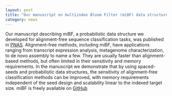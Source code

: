 ```yaml
---  
layout: post  
title: "Our manuscript on multiindex Bloom Filter (miBF) data structures published in PNAS"
category: news  
---  
```


Our manuscript describing miBF, a probabilistic data structure we developed for alignment-free sequence classification tasks, was published in [PNAS](https://doi.org/10.1073/pnas.1903436117). Alignment-free methods, including miBF, have applications ranging from transcript expression analysis, metagenome characterization, to de novo assembly to name a few. They are usually faster than alignment-based methods, but often limited in their sensitivity and memory requirements. In the manuscript we demonstrate that by using spaced-seeds and probabilistic data structures, the sensitivity of alignment-free classification methods can be improved, with memory requirements independent of the seed design and scalability linear to the indexed target size. miBF is freely available on [GitHub](https://github.com/bcgsc/biobloom)
